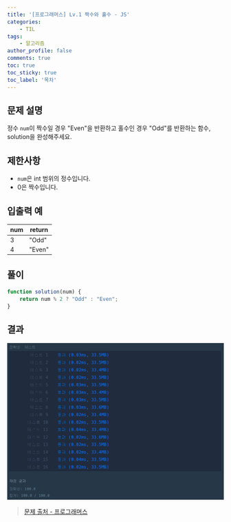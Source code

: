 ```yaml
---
title: '[프로그래머스] Lv.1 짝수와 홀수 - JS'
categories:
    - TIL
tags:
    - 알고리즘
author_profile: false
comments: true
toc: true
toc_sticky: true
toc_label: '목차'
---
```


## 문제 설명
정수 `num`이 짝수일 경우 "Even"을 반환하고 홀수인 경우 "Odd"를 반환하는 함수, solution을 완성해주세요.

## 제한사항
* `num`은 int 범위의 정수입니다.
* 0은 짝수입니다.

## 입출력 예

| num | return |
|-----|--------|
| 3   | "Odd"  |
| 4   | "Even" |

## 풀이
```javascript
function solution(num) {
    return num % 2 ? "Odd" : "Even";
}
```

## 결과
![result](/assets/images/2023/08-21/algorithm-05-result.png)

>[문제 출처 - 프로그래머스](https://school.programmers.co.kr/learn/courses/30/lessons/12937)